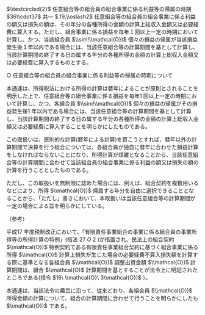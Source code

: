 $\\textcircled{2}$ 任意組合等の組合員の組合事業に係る利益等の帰属の時期 $36\\cdot37$ 共― $.19,\\oslash2$ 任意組合等の組合員の組合事業に係る利益の額又は損失の額は、その年分の各種所得の金額の計算上総収入金額又は必要経費に算入する。ただし、組合事業に係る損益を毎年１回以上一定の時期において計算し、かつ、当該組合員 $\\sim!\\mathcal{O})$ 個々の損益の帰属が当該損益発生後１年以内である場合には、当該任意組合等の計算期間を基として計算し、当該計算期間の終了する日の属する年分の各種所得の金額の計算上総収入金額又は必要経費に算入するものとする。

○ 任意組合等の組合員の組合事業に係る利益等の帰属の時期について

本通達は、所得税法における所得の計算は暦年によることが原則とされることを明示した上で、任意組合等の組合事業に係る損益を毎年1 回以上一定の時期において計算し、かつ、各組合員 $\\sim!\\mathcal{O})$ 個々の損益の帰属がその損益発生後1 年以内である場合には、当該任意組合等の計算期間を基として計算し、当該計算期間の終了する日の属する年分の各種所得の金額の計算上総収入金額又は必要経費に算入することを明らかにしたものである。

この取扱いは、原則的な計算(暦年による計算)を貫こうとすれば、暦年以外の計算期間で決算を行う組合については、各組合員が独自に暦年に合わせた損益計算をしなければならないことになり、所得計算が煩雑となることから、当該任意組合等の計算期間に合わせて当該組合員の組合事業に係る利益の額又は損失の額の計算を行うこととしたものである。

ただし、この取扱いを無制限に認めた場合には、例えば、組合契約を複数用いるなどにより、所得 $\\mathcal{O})$ 帰属する年分を自由に選択できることとなることから、「ただし」書きにおいて、本取扱いは当該任意組合等の計算期間が一定の場合による旨を明らかにしている。

（参考）

平成17 年度税制改正において、「有限責任事業組合の事業に係る組合員の事業所得等の所得計算の特例」(措法 $27\ O\ 2$ )が措置され、民法上の組合契約 $\\mathcal{O})$ 特例契約である有限責任事業組合契約に基づく組合事業に係る所得 $\\mathcal{O}$ 計算上損失が生じた場合の必要経費不算入損失額を計算する際に基準となる各組合員 $\\mathcal{O})$ 調整出資金額 $\\mathcal{O})$ 計算期間は、組合 $\\mathcal{O}$ 計算期間を基とすることが法令上に明記されたところである(措令 $18\ \\mathcal{O}\ 3\\mathcal{O})$ ）。

本通達は、当該法令の趣旨に沿って、従来どおり、各組合員 $\\mathcal{O})$ 所得金額の計算について、組合の計算期間に合わせて行うことを明らかにしたも $\\mathcal{O})$ である。